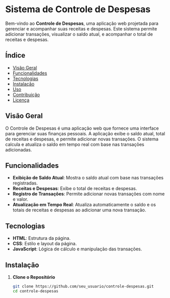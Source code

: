 # Sistema de Controle de Despesas

Bem-vindo ao **Controle de Despesas**, uma aplicação web projetada para gerenciar e acompanhar suas receitas e despesas. Este sistema permite adicionar transações, visualizar o saldo atual, e acompanhar o total de receitas e despesas.

## Índice

- [Visão Geral](#visão-geral)
- [Funcionalidades](#funcionalidades)
- [Tecnologias](#tecnologias)
- [Instalação](#instalação)
- [Uso](#uso)
- [Contribuição](#contribuição)
- [Licença](#licença)

## Visão Geral

O Controle de Despesas é uma aplicação web que fornece uma interface para gerenciar suas finanças pessoais. A aplicação exibe o saldo atual, total de receitas e despesas, e permite adicionar novas transações. O sistema calcula e atualiza o saldo em tempo real com base nas transações adicionadas.

## Funcionalidades

- **Exibição de Saldo Atual**: Mostra o saldo atual com base nas transações registradas.
- **Receitas e Despesas**: Exibe o total de receitas e despesas.
- **Registro de Transações**: Permite adicionar novas transações com nome e valor.
- **Atualização em Tempo Real**: Atualiza automaticamente o saldo e os totais de receitas e despesas ao adicionar uma nova transação.

## Tecnologias

- **HTML**: Estrutura da página.
- **CSS**: Estilo e layout da página.
- **JavaScript**: Lógica de cálculo e manipulação das transações.

## Instalação

1. **Clone o Repositório**

   ```bash
   git clone https://github.com/seu_usuario/controle-despesas.git
   cd controle-despesas
